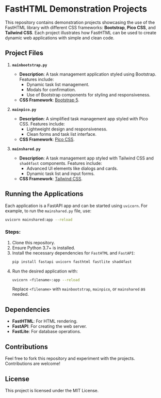 
# FastHTML Demonstration Projects

This repository contains demonstration projects showcasing the use of the FastHTML library with different CSS frameworks: **Bootstrap**, **Pico CSS**, and **Tailwind CSS**. Each project illustrates how FastHTML can be used to create dynamic web applications with simple and clean code.

## Project Files

1. **`mainbootstrap.py`**
   - **Description**: A task management application styled using Bootstrap. Features include:
     - Dynamic task list management.
     - Modals for confirmation.
     - Use of Bootstrap components for styling and responsiveness.
   - **CSS Framework**: [Bootstrap 5](https://getbootstrap.com/).

2. **`mainpico.py`**
   - **Description**: A simplified task management app styled with Pico CSS. Features include:
     - Lightweight design and responsiveness.
     - Clean forms and task list interface.
   - **CSS Framework**: [Pico CSS](https://picocss.com/).

3. **`mainshared.py`**
   - **Description**: A task management app styled with Tailwind CSS and `shad4fast` components. Features include:
     - Advanced UI elements like dialogs and cards.
     - Dynamic task list and input forms.
   - **CSS Framework**: [Tailwind CSS](https://tailwindcss.com/).

## Running the Applications

Each application is a FastAPI app and can be started using `uvicorn`. For example, to run the `mainshared.py` file, use:

```bash
uvicorn mainshared:app --reload
```

### Steps:

1. Clone this repository.
2. Ensure Python 3.7+ is installed.
3. Install the necessary dependencies for `FastHTML` and `FastAPI`:
   ```bash
   pip install fastapi uvicorn fasthtml fastlite shad4fast
   ```
4. Run the desired application with:
   ```bash
   uvicorn <filename>:app --reload
   ```
   Replace `<filename>` with `mainbootstrap`, `mainpico`, or `mainshared` as needed.

## Dependencies

- **FastHTML**: For HTML rendering.
- **FastAPI**: For creating the web server.
- **FastLite**: For database operations.

## Contributions

Feel free to fork this repository and experiment with the projects. Contributions are welcome!

## License

This project is licensed under the MIT License.
